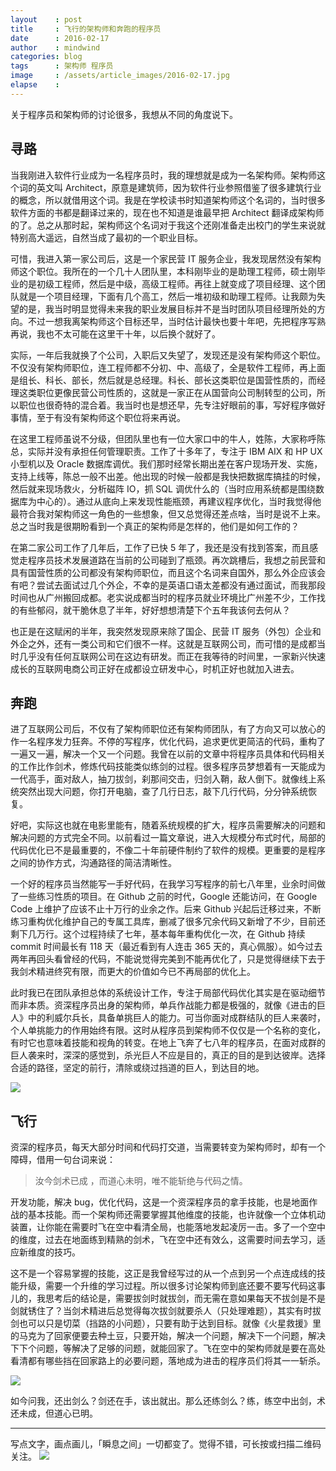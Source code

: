 ```yaml
---
layout    : post
title     : 飞行的架构师和奔跑的程序员
date      : 2016-02-17
author    : mindwind
categories: blog
tags      : 架构师 程序员
image     : /assets/article_images/2016-02-17.jpg
elapse    :
---
```



关于程序员和架构师的讨论很多，我想从不同的角度说下。


## 寻路
当我刚进入软件行业成为一名程序员时，我的理想就是成为一名架构师。架构师这个词的英文叫 Architect，原意是建筑师，因为软件行业参照借鉴了很多建筑行业的概念，所以就借用这个词。我是在学校读书时知道架构师这个名词的，当时很多软件方面的书都是翻译过来的，现在也不知道是谁最早把 Architect 翻译成架构师的了。总之从那时起，架构师这个名词对于我这个还刚准备走出校门的学生来说就特别高大遥远，自然当成了最初的一个职业目标。


可惜，我进入第一家公司后，这是一个家民营 IT 服务企业，我发现居然没有架构师这个职位。我所在的一个几十人团队里，本科刚毕业的是助理工程师，硕士刚毕业的是初级工程师，然后是中级，高级工程师。再往上就变成了项目经理、这个团队就是一个项目经理，下面有几个高工，然后一堆初级和助理工程师。让我颇为失望的是，我当时明显觉得未来我的职业发展目标并不是当时团队项目经理所处的方向。不过一想我离架构师这个目标还早，当时估计最快也要十年吧，先把程序写熟再说，我也不太可能在这里干十年，以后换个就好了。


实际，一年后我就换了个公司，入职后又失望了，发现还是没有架构师这个职位。不仅没有架构师职位，连工程师都不分初、中、高级了，全是软件工程师，再上面是组长、科长、部长，然后就是总经理。科长、部长这类职位是国营性质的，而经理这类职位更像民营公司性质的，这就是一家正在从国营向公司制转型的公司，所以职位也很奇特的混合着。我当时也是想还早，先专注好眼前的事，写好程序做好事情，至于有没有架构师这个职位将来再说。


在这里工程师虽说不分级，但团队里也有一位大家口中的牛人，姓陈，大家称呼陈总，实际并没有承担任何管理职责。工作了十多年了，专注于 IBM AIX 和 HP UX 小型机以及 Oracle 数据库调优。我们那时经常长期出差在客户现场开发、实施，支持上线等，陈总一般不出差。他出现的时候一般都是我快把数据库搞挂的时候，然后就来现场救火，分析磁阵 IO，抓 SQL 调优什么的（当时应用系统都是围绕数据库为中心的）。通过从底向上来发现性能瓶颈，再建议程序优化，当时我觉得他最符合我对架构师这一角色的一些想象，但又总觉得还差点啥，当时是说不上来。总之当时我是很期盼看到一个真正的架构师是怎样的，他们是如何工作的？


在第二家公司工作了几年后，工作了已快 5 年了，我还是没有找到答案，而且感觉走程序员技术发展道路在当前的公司碰到了瓶颈。再次跳槽后，我想之前民营和具有国营性质的公司都没有架构师职位，而且这个名词来自国外，那么外企应该会有吧？尝试去面试过几个外企，不幸的是英语口语太差都没有通过面试，而我那段时间也从广州搬回成都。老实说成都当时的程序员就业环境比广州差不少，工作找的有些郁闷，就干脆休息了半年，好好想想清楚下个五年我该何去何从？


也正是在这赋闲的半年，我突然发现原来除了国企、民营 IT 服务（外包）企业和外企之外，还有一类公司和它们很不一样。这就是互联网公司，而可惜的是成都当时几乎没有任何互联网公司在这边有研发。而正在我等待的时间里，一家新兴快速成长的互联网电商公司正好在成都设立研发中心，时机正好也就加入进去。


## 奔跑
进了互联网公司后，不仅有了架构师职位还有架构师团队，有了方向又可以放心的作一名程序发力狂奔。不停的写程序，优化代码，追求更优更简洁的代码，重构了一遍又一遍，解决一个又一个问题。我曾在以前的文章中将程序员具体和代码相关的工作比作剑术，修炼代码技能类似练剑的过程。很多程序员梦想着有一天能成为一代高手，面对敌人，抽刀拔剑，刹那间交击，归剑入鞘，敌人倒下。就像线上系统突然出现大问题，你打开电脑，查了几行日志，敲下几行代码，分分钟系统恢复。


好吧，实际这也就在电影里能有，随着系统规模的扩大，程序员需要解决的问题和解决问题的方式完全不同。以前看过一篇文章说，进入大规模分布式时代，局部的代码优化已不是最重要的，不像二十年前硬件制约了软件的规模。更重要的是程序之间的协作方式，沟通路径的简洁清晰性。


一个好的程序员当然能写一手好代码，在我学习写程序的前七八年里，业余时间做了一些练习性质的项目。在 Github 之前的时代，Google 还能访问，在 Google Code 上维护了应该不止十万行的业余之作。后来 Github 兴起后迁移过来，不断练习重构优化维护自己的专属工具库，删减了很多冗余代码又新增了不少，目前还剩下几万行。这个过程持续了七年，基本每年重构优化一次，在 Github 持续 commit 时间最长有 118 天（最近看到有人连击 365 天的，真心佩服）。如今过去两年再回头看曾经的代码，不能说觉得完美到不能再优化了，只是觉得继续下去于我剑术精进终究有限，而更大的价值如今已不再局部的优化上。


此时我已在团队承担总体的系统设计工作，专注于局部代码优化其实是在驱动细节而非本质。资深程序员出身的架构师，单兵作战能力都是极强的，就像《进击的巨人》中的利威尔兵长，具备单挑巨人的能力。可当你面对成群结队的巨人来袭时，个人单挑能力的作用始终有限。这时从程序员到架构师不仅仅是一个名称的变化，有时它也意味着技能和视角的转变。在地上飞奔了七八年的程序员，在面对成群的巨人袭来时，深深的感觉到，杀光巨人不应是目的，真正的目的是到达彼岸。选择合适的路径，坚定的前行，清除或绕过挡道的巨人，到达目的地。

![](/assets/article_images/2016-02-17-1.jpg)


## 飞行
资深的程序员，每天大部分时间和代码打交道，当需要转变为架构师时，却有一个障碍，借用一句台词来说：

  > 汝今剑术已成 ，而道心未明，唯不能斩绝与代码之情。

开发功能，解决 bug，优化代码，这是一个资深程序员的拿手技能，也是地面作战的基本技能。而一个架构师还需要掌握其他维度的技能，也许就像一个立体机动装置，让你能在需要时飞在空中看清全局，也能落地发起凌厉一击。多了一个空中的维度，过去在地面练到精熟的剑术，飞在空中还有效么，这需要时间去学习，适应新维度的技巧。


这不是一个容易掌握的技能，这正是我曾经写过的从一个点到另一个点连成线的技能升级，需要一个升维的学习过程。所以很多讨论架构师到底还要不要写代码这事儿的，我思考后的结论是，需要拔剑时就拔剑，而无需在意如果每天不拔剑是不是剑就锈住了？当剑术精进后总觉得每次拔剑就要杀人（只处理难题），其实有时拔剑也可以只是切菜（挡路的小问题），只要有助于达到目标。就像《火星救援》里的马克为了回家便要去种土豆，只要开始，解决一个问题，解决下一个问题，解决下下个问题，等解决了足够的问题，就能回家了。飞在空中的架构师就是要在高处看清都有哪些挡在回家路上的必要问题，落地成为进击的程序员们将其一一斩杀。

![](/assets/article_images/2016-02-17-2.jpg)


如今问我，还出剑么？剑还在手，该出就出。那么还练剑么？练，练空中出剑，术还未成，但道心已明。

---

写点文字，画点画儿，「瞬息之间」一切都变了。觉得不错，可长按或扫描二维码关注。
![](/assets/images/qrcode_wechat_avatar.jpg)
